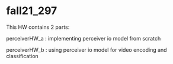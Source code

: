 # fall21_297

This HW contains 2 parts:

perceiverHW_a : implementing perceiver io model from scratch

perceiverHW_b : using perceiver io model for video encoding and classification
